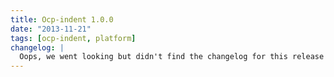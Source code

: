 ```yaml
---
title: Ocp-indent 1.0.0
date: "2013-11-21"
tags: [ocp-indent, platform]
changelog: |
  Oops, we went looking but didn't find the changelog for this release 🙈
---
```

